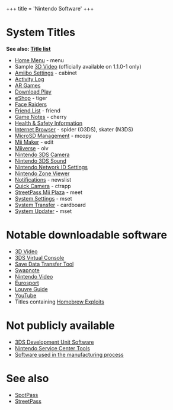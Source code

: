 +++
title = 'Nintendo Software'
+++

# System Titles

**See also: [Title list](Title_list "wikilink")**

- [Home Menu](Home_Menu "wikilink") - menu
- Sample [3D Video](3D_Video "wikilink") (officially available on
  1.1.0-1 only)
- [Amiibo Settings](Amiibo_Settings "wikilink") - cabinet
- [Activity Log](Activity_Log "wikilink")
- [AR Games](AR_Games "wikilink")
- [Download Play](Download_Play "wikilink")
- [eShop](eShop "wikilink") - tiger
- [Face Raiders](Face_Raiders "wikilink")
- [Friend List](Friend_List "wikilink") - friend
- [Game Notes](Game_Notes "wikilink") - cherry
- [Health & Safety Information](Health_&_Safety_Information "wikilink")
- [Internet Browser](Internet_Browser "wikilink") - spider (O3DS),
  skater (N3DS)
- [MicroSD Management](MicroSD_Management "wikilink") - mcopy
- [Mii Maker](Mii_Maker "wikilink") - edit
- [Miiverse](Miiverse "wikilink") - olv
- [Nintendo 3DS Camera](Nintendo_3DS_Camera "wikilink")
- [Nintendo 3DS Sound](Nintendo_3DS_Sound "wikilink")
- [Nintendo Network ID
  Settings](Nintendo_Network_ID_Settings "wikilink")
- [Nintendo Zone Viewer](Nintendo_Zone "wikilink")
- [Notifications](Notifications "wikilink") - newslist
- [Quick Camera](Quick_Camera "wikilink") - ctrapp
- [StreetPass Mii Plaza](StreetPass_Mii_Plaza "wikilink") - meet
- [System Settings](System_Settings "wikilink") - mset
- [System Transfer](System_Transfer "wikilink") - cardboard
- [System Updater](System_Updater "wikilink") - mset

# Notable downloadable software

- [3D Video](3D_Video "wikilink")
- [3DS Virtual Console](3DS_Virtual_Console "wikilink")
- [Save Data Transfer Tool](Save_Data_Transfer_Tool "wikilink")
- [Swapnote](Swapnote "wikilink")
- [Nintendo Video](Nintendo_Video "wikilink")
- [Eurosport](Eurosport "wikilink")
- [Louvre Guide](Louvre_Nintendo_3DS_XL_Audio_Guide "wikilink")
- [YouTube](YouTube "wikilink")
- Titles containing [Homebrew Exploits](Homebrew_Exploits "wikilink")

# Not publicly available

- [3DS Development Unit
  Software](3DS_Development_Unit_Software "wikilink")
- [Nintendo Service Center
  Tools](Nintendo_Service_Center_Tools "wikilink")
- [Software used in the manufacturing process](Factory "wikilink")

# See also

- [SpotPass](SpotPass "wikilink")
- [StreetPass](StreetPass "wikilink")
